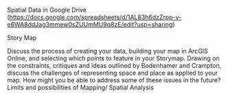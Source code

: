 Spatial Data in Google Drive (https://docs.google.com/spreadsheets/d/1AL83h6dzZrpp-v-e6WA8ddJag3mmew0sZUUmMU9q8zE/edit?usp=sharing)

Story Map 


Discuss the process of creating your data, building your map in ArcGIS Online, and selecting which points to feature in your Storymap.
Drawing on the constraints, critiques and ideas outlined by Bodenhamer and Crampton, discuss the challenges of representing space and place as applied to your map. How might you be able to address some of these issues in the future?
Limits and possibilities of Mapping/ Spatial Analysis
